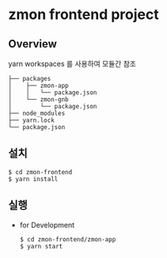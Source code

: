 # zmon frontend project

## Overview
yarn workspaces 를 사용하여 모듈간 참조
```
├── packages
│    ├── zmon-app
│    │   └── package.json
│    └── zmon-gnb
│        └── package.json
├── node_modules
├── yarn.lock
└── package.json
```

## 설치
```
$ cd zmon-frontend
$ yarn install
```

## 실행
- for Development
    ```
    $ cd zmon-frontend/zmon-app
    $ yarn start
    ```
